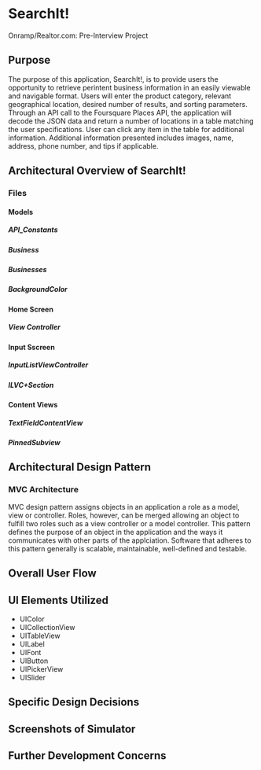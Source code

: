 # SearchIt!
Onramp/Realtor.com: Pre-Interview Project

## Purpose

The purpose of this application, SearchIt!, is to provide users the opportunity to retrieve perintent business information in an easily viewable and navigable format. Users will enter the product category, relevant geographical location, desired number of results, and sorting parameters. Through an API call to the Foursquare Places API, the application will decode the JSON data and return a number of locations in a table matching the user specifications. User can click any item in the table for additional information. Additional information presented includes images, name, address, phone number, and tips if applicable. 

## Architectural Overview of SearchIt!

### Files

#### Models

##### API_Constants

##### Business

##### Businesses

##### BackgroundColor

#### Home Screen

##### View Controller

#### Input Sscreen

##### InputListViewController

##### ILVC+Section

#### Content Views

##### TextFieldContentView

##### PinnedSubview


## Architectural Design Pattern

### MVC Architecture

MVC design pattern assigns objects in an application a role as a model, view or controller. Roles, however, can be merged allowing an object to fulfill two roles such as a view controller or a model controller. This pattern defines the purpose of an object in the application and the ways it communicates with other parts of the applciation. Software that adheres to this pattern generally is scalable, maintainable, well-defined and testable. 

## Overall User Flow

## UI Elements Utilized

+ UIColor
+ UICollectionView
+ UITableView
+ UILabel
+ UIFont
+ UIButton
+ UIPickerView
+ UISlider

## Specific Design Decisions

## Screenshots of Simulator

## Further Development Concerns


